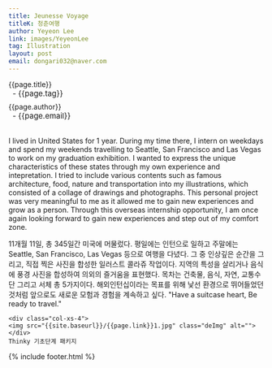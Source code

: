 ```yaml
---
title: Jeunesse Voyage
titleK: 청춘여행
author: Yeyeon Lee
link: images/YeyeonLee
tag: Illustration
layout: post
email: dongari032@naver.com
---	
```


<div class="container">

<div class="deDep">
{{page.title}}<br>
<p style="font-size:15px; margin:0px; padding:0px 0px 0px 8px; margin:0px 0px 8px 0px;">- {{page.tag}}</p>
{{page.author}}<br>
<p style="font-size:15px; margin:0px; padding:0px 0px 0px 8px;">- {{page.email}}</p>
</div>

<br>

<div class="det lato">

<!--영문-->

I lived in United States for 1 year. During my time there, I intern on weekdays and spend my weekends travelling to Seattle, San Francisco and Las Vegas to work on my graduation exhibition. I wanted to express the unique characteristics of these states through my own experience and intepretation. I tried to include various contents such as famous architecture, food, nature and transportation into my illustrations, which consisted of a collage of drawings and photographs. This personal project was very meaningful to me as it allowed me to gain new experiences and grow as a person. Through this overseas internship opportunity, I am once again looking forward to gain new experiences and step out of my comfort zone.


<!--영문-->

</div>


<div class="noto">
<!--국문-->

11개월 11일, 총 345일간 미국에 머물렀다. 평일에는 인턴으로 일하고 주말에는 Seattle, San Francisco, Las Vegas 등으로 여행을 다녔다. 그 중 인상깊은 순간을 그리고, 직접 찍은 사진을 합성한 일러스트 콜라쥬 작업이다. 지역의 특성을 살리거나 음식에 풍경 사진을 합성하여 의외의 즐거움을 표현했다. 목차는 건축물, 음식, 자연, 교통수단 그리고 서체 총 5가지이다. 해외인턴십이라는 목표를 위해 낯선 환경으로 뛰어들었던 것처럼 앞으로도 새로운 모험과 경험을 계속하고 싶다. "Have a suitcase heart, Be ready to travel."

<!--국문-->

</div>

<div class="row noto">
	
	<div class="col-xs-4">
	<img src="{{site.baseurl}}/{{page.link}}1.jpg" class="deImg" alt=""></div>
	Thinky 기초단계 패키지
</div>

	

</div> 

{% include footer.html %}